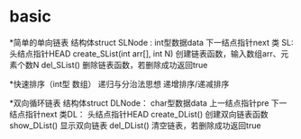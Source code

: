 # basic

*简单的单向链表
结构体struct SLNode :
    int型数据data
    下一结点指针next
类 SL:
    头结点指针HEAD
    create_SList(int arr[], int N) 创建链表函数，输入数组arr、元素个数N
    del_SList() 删除链表函数，若删除成功返回true

*快速排序（int型 数组）
递归与分治法思想
递增排序/递减排序

*双向循环链表
结构体struct DLNode：
    char型数据data
    上一结点指针pre
    下一结点指针next
类DL：
    头结点指针HEAD
    create_DList() 创建双向链表函数
    show_DList() 显示双向链表
    del_DList() 清空链表，若删除成功返回true
